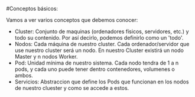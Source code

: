#Conceptos básicos:

Vamos a ver varios conceptos que debemos conocer:

- Cluster: Conjunto de maquinas (ordenadores físicos, servidores, etc.) y todo su contenido. Por así decirlo, podemos definirlo como un 'todo'.
- Nodos: Cada máquina de nuestro cluster. Cada ordenador/servidor que use nuestro cluster será un nodo. En nuestro Cluster existirá un nodo Master y n nodos Worker.
- Pod: Unidad mínima de nuestro sistema. Cada nodo tendra de 1 a n pods, y cada uno puede tener dentro contenedores, volumenes o ambos.
- Servicios: Abstraccion que define los Pods que funcionan en los nodos de nuestro cluester y como se accede a estos.

<br>
